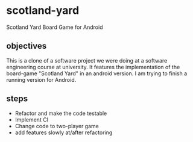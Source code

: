 # scotland-yard
Scotland Yard Board Game for Android
## objectives
This is a clone of a software project we were doing at a software engineering course at university. It features the implementation of the board-game "Scotland Yard" in an android version. I am trying to finish a running version for Android.
## steps
- Refactor and make the code testable
- Implement CI
- Change code to two-player game
- add features slowly at/after refactoring

